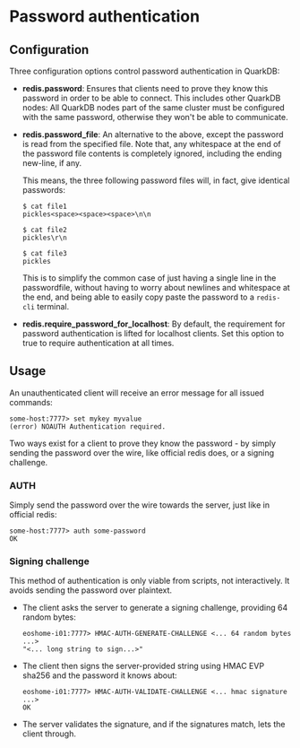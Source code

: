 # Password authentication

## Configuration

Three configuration options control password authentication in QuarkDB:

* __redis.password__: Ensures that clients need to prove they know this password
in order to be able to connect. This includes other QuarkDB nodes: All QuarkDB
nodes part of the same cluster must be configured with the same password,
otherwise they won't be able to communicate.

* __redis.password_file__: An alternative to the above, except the password is
read from the specified file. Note that, any whitespace at the end of the password
file contents is completely ignored, including the ending new-line, if any.

  This means, the three following password files will, in fact, give identical
  passwords:

  ```
  $ cat file1
  pickles<space><space><space>\n\n
  ```

  ```
  $ cat file2
  pickles\r\n
  ```

  ```
  $ cat file3
  pickles
  ```

  This is to simplify the common case of just having a single line in the
  passwordfile, without having to worry about newlines and whitespace
  at the end, and being able to easily copy paste the password to a `redis-cli`
  terminal.

* __redis.require_password_for_localhost__: By default, the requirement for
password authentication is lifted for localhost clients. Set this option to
true to require authentication at all times.

## Usage

An unauthenticated client will receive an error message for all issued commands:

```
some-host:7777> set mykey myvalue
(error) NOAUTH Authentication required.
```

Two ways exist for a client to prove they know the password - by simply sending
the password over the wire, like official redis does, or a signing challenge.

### AUTH

Simply send the password over the wire towards the server, just like in official redis:

```
some-host:7777> auth some-password
OK
```

### Signing challenge

This method of authentication is only viable from scripts, not interactively.
It avoids sending the password over plaintext.

* The client asks the server to generate a signing challenge, providing 64 random
bytes:

  ```
  eoshome-i01:7777> HMAC-AUTH-GENERATE-CHALLENGE <... 64 random bytes ...>
  "<... long string to sign...>"
  ```

* The client then signs the server-provided string using HMAC EVP sha256 and
the password it knows about:

  ```
  eoshome-i01:7777> HMAC-AUTH-VALIDATE-CHALLENGE <... hmac signature ...>
  OK
  ```

* The server validates the signature, and if the signatures match, lets the
client through.